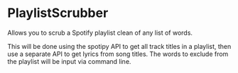 # PlaylistScrubber
Allows you to scrub a Spotify playlist clean of any list of words.

This will be done using the spotipy API to get all track titles in a
playlist, then use a separate API to get lyrics from song titles.
The words to exclude from the playlist will be input via command line.
